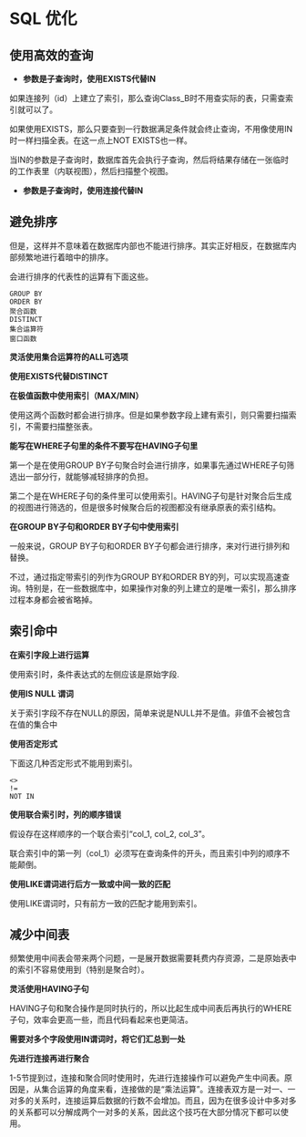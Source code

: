 # SQL 优化

## 使用高效的查询

- **参数是子查询时，使用EXISTS代替IN**

如果连接列（id）上建立了索引，那么查询Class_B时不用查实际的表，只需查索引就可以了。

如果使用EXISTS，那么只要查到一行数据满足条件就会终止查询，不用像使用IN时一样扫描全表。在这一点上NOT EXISTS也一样。

当IN的参数是子查询时，数据库首先会执行子查询，然后将结果存储在一张临时的工作表里（内联视图），然后扫描整个视图。

- **参数是子查询时，使用连接代替IN**

## 避免排序

但是，这样并不意味着在数据库内部也不能进行排序。其实正好相反，在数据库内部频繁地进行着暗中的排序。

会进行排序的代表性的运算有下面这些。

```
GROUP BY
ORDER BY
聚合函数
DISTINCT
集合运算符
窗口函数

```

**灵活使用集合运算符的ALL可选项**

**使用EXISTS代替DISTINCT**

**在极值函数中使用索引（MAX/MIN）**

使用这两个函数时都会进行排序。但是如果参数字段上建有索引，则只需要扫描索引，不需要扫描整张表。

**能写在WHERE子句里的条件不要写在HAVING子句里**

第一个是在使用GROUP BY子句聚合时会进行排序，如果事先通过WHERE子句筛选出一部分行，就能够减轻排序的负担。

第二个是在WHERE子句的条件里可以使用索引。HAVING子句是针对聚合后生成的视图进行筛选的，但是很多时候聚合后的视图都没有继承原表的索引结构。

**在GROUP BY子句和ORDER BY子句中使用索引**

一般来说，GROUP BY子句和ORDER BY子句都会进行排序，来对行进行排列和替换。

不过，通过指定带索引的列作为GROUP BY和ORDER BY的列，可以实现高速查询。特别是，在一些数据库中，如果操作对象的列上建立的是唯一索引，那么排序过程本身都会被省略掉。

## 索引命中

**在索引字段上进行运算**

使用索引时，条件表达式的左侧应该是原始字段.

**使用IS NULL 谓词**

关于索引字段不存在NULL的原因，简单来说是NULL并不是值。非值不会被包含在值的集合中

**使用否定形式**

下面这几种否定形式不能用到索引。

```
<>
!=
NOT IN
```

**使用联合索引时，列的顺序错误**

假设存在这样顺序的一个联合索引“col_1, col_2, col_3”。

联合索引中的第一列（col_1）必须写在查询条件的开头，而且索引中列的顺序不能颠倒。

**使用LIKE谓词进行后方一致或中间一致的匹配**

使用LIKE谓词时，只有前方一致的匹配才能用到索引。

## 减少中间表

频繁使用中间表会带来两个问题，一是展开数据需要耗费内存资源，二是原始表中的索引不容易使用到（特别是聚合时）。

**灵活使用HAVING子句**

HAVING子句和聚合操作是同时执行的，所以比起生成中间表后再执行的WHERE子句，效率会更高一些，而且代码看起来也更简洁。

**需要对多个字段使用IN谓词时，将它们汇总到一处**

**先进行连接再进行聚合**

1-5节提到过，连接和聚合同时使用时，先进行连接操作可以避免产生中间表。原因是，从集合运算的角度来看，连接做的是“乘法运算”。连接表双方是一对一、一对多的关系时，连接运算后数据的行数不会增加。而且，因为在很多设计中多对多的关系都可以分解成两个一对多的关系，因此这个技巧在大部分情况下都可以使用。